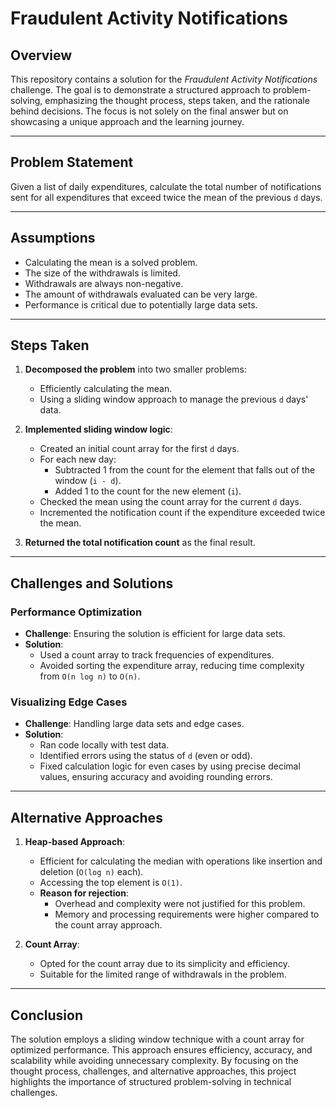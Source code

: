# Fraudulent Activity Notifications

## Overview
This repository contains a solution for the *Fraudulent Activity Notifications* challenge. The goal is to demonstrate a structured approach to problem-solving, emphasizing the thought process, steps taken, and the rationale behind decisions. The focus is not solely on the final answer but on showcasing a unique approach and the learning journey.

---

## Problem Statement
Given a list of daily expenditures, calculate the total number of notifications sent for all expenditures that exceed twice the mean of the previous `d` days.

---

## Assumptions
- Calculating the mean is a solved problem.
- The size of the withdrawals is limited.
- Withdrawals are always non-negative.
- The amount of withdrawals evaluated can be very large.
- Performance is critical due to potentially large data sets.

---

## Steps Taken
1. **Decomposed the problem** into two smaller problems:
    - Efficiently calculating the mean.
    - Using a sliding window approach to manage the previous `d` days' data.

2. **Implemented sliding window logic**:
    - Created an initial count array for the first `d` days.
    - For each new day:
        - Subtracted 1 from the count for the element that falls out of the window (`i - d`).
        - Added 1 to the count for the new element (`i`).
    - Checked the mean using the count array for the current `d` days.
    - Incremented the notification count if the expenditure exceeded twice the mean.

3. **Returned the total notification count** as the final result.

---

## Challenges and Solutions
### Performance Optimization
- **Challenge**: Ensuring the solution is efficient for large data sets.
- **Solution**:
    - Used a count array to track frequencies of expenditures.
    - Avoided sorting the expenditure array, reducing time complexity from `O(n log n)` to `O(n)`.

### Visualizing Edge Cases
- **Challenge**: Handling large data sets and edge cases.
- **Solution**:
    - Ran code locally with test data.
    - Identified errors using the status of `d` (even or odd).
    - Fixed calculation logic for even cases by using precise decimal values, ensuring accuracy and avoiding rounding errors.

---

## Alternative Approaches
1. **Heap-based Approach**:
    - Efficient for calculating the median with operations like insertion and deletion (`O(log n)` each).
    - Accessing the top element is `O(1)`.
    - **Reason for rejection**:
        - Overhead and complexity were not justified for this problem.
        - Memory and processing requirements were higher compared to the count array approach.

2. **Count Array**:
    - Opted for the count array due to its simplicity and efficiency.
    - Suitable for the limited range of withdrawals in the problem.

---

## Conclusion
The solution employs a sliding window technique with a count array for optimized performance. This approach ensures efficiency, accuracy, and scalability while avoiding unnecessary complexity. By focusing on the thought process, challenges, and alternative approaches, this project highlights the importance of structured problem-solving in technical challenges.

